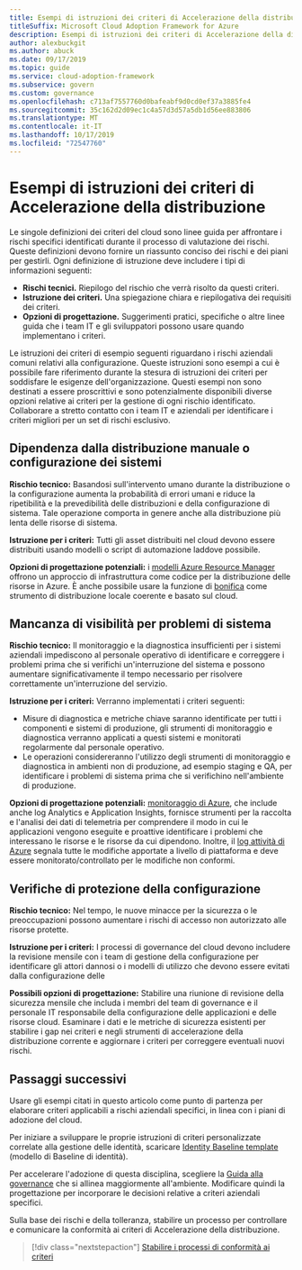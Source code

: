 ```yaml
---
title: Esempi di istruzioni dei criteri di Accelerazione della distribuzione
titleSuffix: Microsoft Cloud Adoption Framework for Azure
description: Esempi di istruzioni dei criteri di Accelerazione della distribuzione
author: alexbuckgit
ms.author: abuck
ms.date: 09/17/2019
ms.topic: guide
ms.service: cloud-adoption-framework
ms.subservice: govern
ms.custom: governance
ms.openlocfilehash: c713af7557760d0bafeabf9d0cd0ef37a3885fe4
ms.sourcegitcommit: 35c162d2d09ec1c4a57d3d57a5db1d56ee883806
ms.translationtype: MT
ms.contentlocale: it-IT
ms.lasthandoff: 10/17/2019
ms.locfileid: "72547760"
---
```

# <a name="deployment-acceleration-sample-policy-statements"></a>Esempi di istruzioni dei criteri di Accelerazione della distribuzione

Le singole definizioni dei criteri del cloud sono linee guida per affrontare i rischi specifici identificati durante il processo di valutazione dei rischi. Queste definizioni devono fornire un riassunto conciso dei rischi e dei piani per gestirli. Ogni definizione di istruzione deve includere i tipi di informazioni seguenti:

- **Rischi tecnici.** Riepilogo del rischio che verrà risolto da questi criteri.
- **Istruzione dei criteri.** Una spiegazione chiara e riepilogativa dei requisiti dei criteri.
- **Opzioni di progettazione.** Suggerimenti pratici, specifiche o altre linee guida che i team IT e gli sviluppatori possono usare quando implementano i criteri.

Le istruzioni dei criteri di esempio seguenti riguardano i rischi aziendali comuni relativi alla configurazione. Queste istruzioni sono esempi a cui è possibile fare riferimento durante la stesura di istruzioni dei criteri per soddisfare le esigenze dell'organizzazione. Questi esempi non sono destinati a essere proscrittivi e sono potenzialmente disponibili diverse opzioni relative ai criteri per la gestione di ogni rischio identificato. Collaborare a stretto contatto con i team IT e aziendali per identificare i criteri migliori per un set di rischi esclusivo.

## <a name="reliance-on-manual-deployment-or-configuration-of-systems"></a>Dipendenza dalla distribuzione manuale o configurazione dei sistemi

**Rischio tecnico:** Basandosi sull'intervento umano durante la distribuzione o la configurazione aumenta la probabilità di errori umani e riduce la ripetibilità e la prevedibilità delle distribuzioni e della configurazione di sistema. Tale operazione comporta in genere anche alla distribuzione più lenta delle risorse di sistema.

**Istruzione per i criteri:** Tutti gli asset distribuiti nel cloud devono essere distribuiti usando modelli o script di automazione laddove possibile.

**Opzioni di progettazione potenziali:** i [modelli Azure Resource Manager](https://docs.microsoft.com/azure/azure-resource-manager/template-deployment-overview) offrono un approccio di infrastruttura come codice per la distribuzione delle risorse in Azure. È anche possibile usare la funzione di [bonifica](https://docs.microsoft.com/azure/terraform/terraform-overview) come strumento di distribuzione locale coerente e basato sul cloud.

## <a name="lack-of-visibility-into-system-issues"></a>Mancanza di visibilità per problemi di sistema

**Rischio tecnico:** Il monitoraggio e la diagnostica insufficienti per i sistemi aziendali impediscono al personale operativo di identificare e correggere i problemi prima che si verifichi un'interruzione del sistema e possono aumentare significativamente il tempo necessario per risolvere correttamente un'interruzione del servizio.

**Istruzione per i criteri:** Verranno implementati i criteri seguenti:

- Misure di diagnostica e metriche chiave saranno identificate per tutti i componenti e sistemi di produzione, gli strumenti di monitoraggio e diagnostica verranno applicati a questi sistemi e monitorati regolarmente dal personale operativo.
- Le operazioni considereranno l'utilizzo degli strumenti di monitoraggio e diagnostica in ambienti non di produzione, ad esempio staging e QA, per identificare i problemi di sistema prima che si verifichino nell'ambiente di produzione.

**Opzioni di progettazione potenziali:** [monitoraggio di Azure](https://docs.microsoft.com/azure/azure-monitor), che include anche log Analytics e Application Insights, fornisce strumenti per la raccolta e l'analisi dei dati di telemetria per comprendere il modo in cui le applicazioni vengono eseguite e proattive identificare i problemi che interessano le risorse e le risorse da cui dipendono. Inoltre, il [log attività di Azure](https://docs.microsoft.com/azure/azure-monitor/platform/activity-logs-overview) segnala tutte le modifiche apportate a livello di piattaforma e deve essere monitorato/controllato per le modifiche non conformi.

## <a name="configuration-security-reviews"></a>Verifiche di protezione della configurazione

**Rischio tecnico:** Nel tempo, le nuove minacce per la sicurezza o le preoccupazioni possono aumentare i rischi di accesso non autorizzato alle risorse protette.

**Istruzione per i criteri:** I processi di governance del cloud devono includere la revisione mensile con i team di gestione della configurazione per identificare gli attori dannosi o i modelli di utilizzo che devono essere evitati dalla configurazione delle

**Possibili opzioni di progettazione:** Stabilire una riunione di revisione della sicurezza mensile che includa i membri del team di governance e il personale IT responsabile della configurazione delle applicazioni e delle risorse cloud. Esaminare i dati e le metriche di sicurezza esistenti per stabilire i gap nei criteri e negli strumenti di accelerazione della distribuzione corrente e aggiornare i criteri per correggere eventuali nuovi rischi.

## <a name="next-steps"></a>Passaggi successivi

Usare gli esempi citati in questo articolo come punto di partenza per elaborare criteri applicabili a rischi aziendali specifici, in linea con i piani di adozione del cloud.

Per iniziare a sviluppare le proprie istruzioni di criteri personalizzate correlate alla gestione delle identità, scaricare [Identity Baseline template](../identity-baseline/template.md) (modello di Baseline di identità).

Per accelerare l'adozione di questa disciplina, scegliere la [Guida alla governance](../guides/index.md) che si allinea maggiormente all'ambiente. Modificare quindi la progettazione per incorporare le decisioni relative a criteri aziendali specifici.

Sulla base dei rischi e della tolleranza, stabilire un processo per controllare e comunicare la conformità ai criteri di Accelerazione della distribuzione.

> [!div class="nextstepaction"]
> [Stabilire i processi di conformità ai criteri](./compliance-processes.md)
